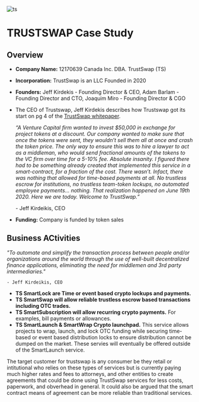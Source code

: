 ![ts](https://s2.coinmarketcap.com/static/img/coins/200x200/5829.png) 
# TRUSTSWAP Case Study

## Overview

* **Company Name:** 12170639 Canada Inc. DBA. TrustSwap (TS)
* **Incorporation:** TrustSwap is an LLC Founded in 2020
* **Founders:** Jeff Kirdekis - Founding Director & CEO, Adam Barlam - Founding Director and CTO, Joaquim Miro - Founding Director & CGO


* The CEO of Trustswap, Jeff Kirdekis describes how Trustswap got its start on pg 4 of the [TrustSwap whitepaper](https://pdfhost.io/v/7kEISzHai_Trust_Swap_WP_1_1pdf.pdf).

    _“A Venture Capital firm wanted to invest $50,000 in exchange for project tokens at a discount. Our company wanted to make sure that once the tokens were sent, they wouldn’t sell them all at once and crash the token price. The only way to ensure this was to hire a lawyer to act as a middleman, who would send fractional amounts of the tokens to the VC firm over time for a 5-10% fee. Absolute insanity. I figured there had to be something already created that implemented this service in a smart-contract, for a fraction of the cost. There wasn’t. Infact, there was nothing that allowed for time-based payments at all. No trustless  escrow  for  institutions,  no trustless team-token lockups,  no  automated employee payments... nothing. That realization happened on June 19th 2020. Here we are today. Welcome to TrustSwap.”_
    
    \- Jeff Kirdeikis, CEO
    
* **Funding:** Company is funded by token sales

## Business ACtivities

*"To automate and simplify the transaction process between people and/or organizations around the world through the use of well-built decentralized finance applications, eliminating the need for middlemen and 3rd party intermediaries."*

    - Jeff Kirdeikis, CEO

* **TS SmartLock are Time or event based crypto lockups and payments.**
* **TS SmartSwap will allow reliable trustless escrow based transactions including OTC trades.**
* **TS SmartSubscription will allow recurring crypto payments.**
     For examples, bill payments or allowances.
* **TS SmartLaunch & SmartWrap Crypto launchpad.**
    This service allows projects to wrap, launch, and lock OTC funding while securing time-based or event based distribution locks to ensure distribution cannot be dumped on the market. These servies will eventually be offered outside of the SmartLaunch service.

The target customer for trustswap is any consumer be they retail or intitutional who relies on these types of services but is currently paying much higher rates and fees to attorneys, and other entities to create agreements that could be done using TrustSwap services for less costs, paperwork, and obverhead in general. It could also be argued that the smart contract means of agreement can be more reliable than traditional services.

